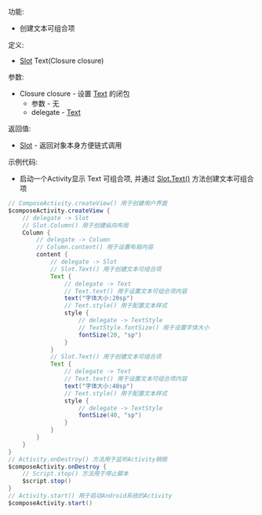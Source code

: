 功能:

+ 创建文本可组合项

定义:

+ [Slot](/API/UI/Compose/Slot/Slot/README.md) Text(Closure closure)

参数:

+ Closure closure - 设置 [Text](/API/UI/Compose/Widget/Text/README.md) 的闭包
    + 参数 - 无
    + delegate - [Text](/API/UI/Compose/Widget/Text/README.md)

返回值:

+ [Slot](/API/UI/Compose/Slot/Slot/README.md) - 返回对象本身方便链式调用

示例代码:

+ 启动一个Activity显示 Text 可组合项, 并通过 [Slot.Text()](/API/UI/Compose/Slot/Slot/README.md?id=Text) 方法创建文本可组合项

```groovy
// ComposeActivity.createView() 用于创建用户界面
$composeActivity.createView {
    // delegate -> Slot
    // Slot.Column() 用于创建纵向布局
    Column {
        // delegate -> Column
        // Column.content() 用于设置布局内容
        content {
            // delegate -> Slot
            // Slot.Text() 用于创建文本可组合项
            Text {
                // delegate -> Text
                // Text.text() 用于设置文本可组合项内容
                text("字体大小:20sp")
                // Text.style() 用于配置文本样式
                style {
                    // delegate -> TextStyle
                    // TextStyle.fontSize() 用于设置字体大小
                    fontSize(20, "sp")
                }
            }
            // Slot.Text() 用于创建文本可组合项
            Text {
                // delegate -> Text
                // Text.text() 用于设置文本可组合项内容
                text("字体大小:40sp")
                // Text.style() 用于配置文本样式
                style {
                    // delegate -> TextStyle
                    fontSize(40, "sp")
                }
            }
        }
    }
}
// Activity.onDestroy() 方法用于监听Activity销毁
$composeActivity.onDestroy {
    // Script.stop() 方法用于停止脚本
    $script.stop()
}
// Activity.start() 用于启动Android系统的Activity
$composeActivity.start()
```